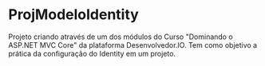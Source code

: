 # ProjModeloIdentity
Projeto criando através de um dos módulos do Curso "Dominando o ASP.NET MVC Core" da plataforma Desenvolvedor.IO. Tem como objetivo a prática da configuração do Identity em um projeto.   
